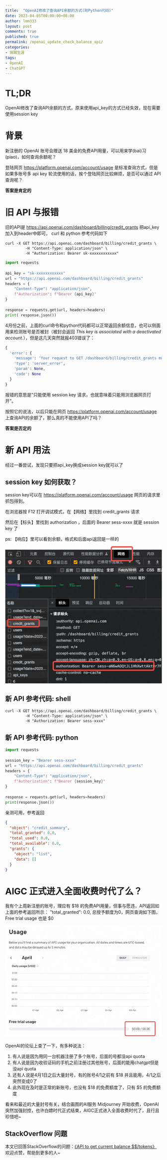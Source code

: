 ```yaml
---
title:  "OpenAI修改了查询API余额的方式(附Python代码)"
date: 2023-04-05T00:00:00+08:00
author: lmm333
layout: post
comments: true
published: true
permalink: /openai_update_check_balance_api/
categories:
- 挨踢生涯
tags:
- OpenAI
- ChatGPT
---
```

# TL;DR
OpenAI修改了查询API余额的方式，原来使用api_key的方式已经失效，现在需要使用session key

# 背景

新注册的 OpenAI 账号会赠送 18 美金的免费API用量，可以用来学(bai)习(piao)，如何查询余额呢？

登陆网页 https://platform.openai.com/account/usage 是标准查询方式，但是如果多账号多 api key 轮流使用的话，挨个登陆网页比较麻烦，是否可以通过 API 查询呢？

**答案是肯定的**
<!--more-->
# 旧 API 与报错

旧的API是 https://api.openai.com/dashboard/billing/credit_grants 把api_key加入到header中即可， curl 和 python 参考代码如下

```shell
curl -X GET https://api.openai.com/dashboard/billing/credit_grants \
         -H "Content-Type: application/json" \
         -H "Authorization: Bearer sk-xxxxxxxxxxxx"
```

```python
import requests

api_key = "sk-xxxxxxxxxxxx"
url = "https://api.openai.com/dashboard/billing/credit_grants"
headers = {
    "Content-Type": "application/json",
    f"Authorization": f"Bearer {api_key}"
}

response = requests.get(url, headers=headers)
print( response.json())
```

4月份之前，上面的curl命令和python代码都可以正常返回余额信息，也可以侧面用来检测账号是否被封（被封会返回 *This key is associated with a deactivated account.*），但是这几天突然就报403错误了：

```python
{
  'error': {
    'message': 'Your request to GET /dashboard/billing/credit_grants must be made with a session key (that is, it can only be made from the browser). You made it with the following key type: secret.',
    'type': 'server_error',
    'param': None,
    'code': None
  }
}
```

报错的意思是"只能使用 session key 请求，也就意味着只能用浏览器网页打开"。

按照它的说法，以后只能在网页 https://platform.openai.com/account/usage 上查询API的余额了，那么真的不能使用API了吗？

**答案是否定的**

# 新 API 用法

经过一番尝试，发现只要把api_key换成session key就可以了

## session key 如何获取？
session key可以在 https://platform.openai.com/account/usage 网页的请求里抓包得到。

在浏览器按 F12 打开调试模式，在【网络】里找到  credit_grants 请求

然后在【标头】里找到 authorization ，后面的 Bearer sess-xxxx 就是 session key 了

ps: 【响应】里可以看到余额，格式和后面api返回是一样的

![session key 如何获取](../images/2023-04-05-openai_update_check_balance_api/2023-04-05-openai_update_check_balance_api-01.png)


## 新 API 参考代码: shell
```shell
curl -X GET https://api.openai.com/dashboard/billing/credit_grants \
         -H "Content-Type: application/json" \
         -H "Authorization: Bearer sess-xxxx"
```

## 新 API 参考代码: python
```python
import requests

session_key = "Bearer sess-xxxx"
url = "https://api.openai.com/dashboard/billing/credit_grants"
headers = {
    "Content-Type": "application/json",
    f"Authorization": f"Bearer {session_key}"
}

response = requests.get(url, headers=headers)
print(response.json())
```

亲测可用，参考返回
```json
{
  "object": "credit_summary",
  "total_granted": 0.0,
  "total_used": 0.0,
  "total_available": 0.0,
  "grants": {
    "object": "list",
    "data": []
  }
}
```

# AIGC 正式进入全面收费时代了么？

我有个上周新注册的账号，理应有 $18 的免费API用量，但事与愿违，API返回如上面的参考返回所示： "total_granted": 0.0, 总授予额度为0，网页查询如下图，Free trial usage 也是 $0

![网页查询余额](../images/2023-04-05-openai_update_check_balance_api/2023-04-05-openai_update_check_balance_api-02.png)

OpenAI的论坛上查了一下，有多种说法：
1. 有人说是因为用同一台机器注册了多个账号，后面的号都没api quota
2. 有人说是因为收验证码的手机之前注册过其他账号，后面的能用chatgpt但是没api quota
3. 还有人说是4月1日之后大量封号，有的账号4/1之前有 $18 并且能用，4/1之后突然变成0了
4. 此外现在及时是正常的新账号，也没有 $18 的免费额度了，只有 $5 的免费额度

看来和最近的大量封号有关，结合画图的AI服务 Midjourney 开始收费，OpenAI 突然加强封控，也许白嫖时代正式结束，AIGC正式进入全面收费时代了，且行且珍惜吧~

## StackOverflow 问题
本文已回答StackOverflow的问题：[《API to get current balance $$/tokens》](https://stackoverflow.com/questions/75703189/api-to-get-current-balance-tokens/75942443#75942443) 欢迎点赞，帮助到更多的人~
